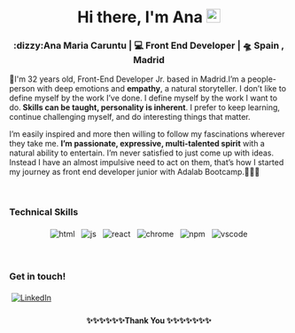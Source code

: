 <div align="center">
   <h1>Hi there, I'm Ana <img src="https://media.giphy.com/media/hvRJCLFzcasrR4ia7z/giphy.gif" width="25px"> </h1>

</div>

<div align="center">
<h3>  :dizzy:Ana Maria Caruntu | 💻 Front End Developer | 🛸 Spain , Madrid </h3>

</div>
<div align="left">
  <p> 🌈I'm 32 years old, Front-End Developer Jr. based in Madrid.I’m a people-person with deep emotions and <strong>empathy</strong>, a natural storyteller.
  I don’t like to define myself by the work I’ve done. I define myself by the work I want to do.<strong> Skills can be taught, personality is inherent</strong>. I prefer to keep learning, continue challenging myself, and do interesting things that matter. 
  <br>
  <p>I’m easily inspired and more then willing to follow my fascinations wherever they take me. <strong>I’m passionate, expressive, multi-talented spirit</strong> with a natural ability to entertain. I’m never satisfied to just come up with ideas. Instead I have an almost impulsive need to act on them, that’s how I started my journey as  front end developer junior with Adalab Bootcamp.🚀🚀🚀 </p>
  </p>
  </div>

  <br>

### Technical Skills

<p align="center">
  <img src="https://raw.githubusercontent.com/anamcaruntu/anamcaruntu/master/svg/dev/languages/html.svg" alt="html" style="vertical-align:top; margin:4px">    
  <img src="https://raw.githubusercontent.com/anamcaruntu/anamcaruntu/master/svg/dev/languages/js.svg" alt="js" style="vertical-align:top; margin:4px">
  <img src="https://raw.githubusercontent.com/anamcaruntu/anamcaruntu/master/svg/dev/frameworks/react.svg" alt="react" style="vertical-align:top; margin:4px">
  <img src="https://raw.githubusercontent.com/anamcaruntu/anamcaruntu/master/svg/dev/misc/chrome.svg" alt="chrome" style="vertical-align:top; margin:4px">
  <img src="https://raw.githubusercontent.com/anamcaruntu/anamcaruntu/master/svg/dev/services/npm.svg" alt="npm" style="vertical-align:top; margin:4px">
  <img src="https://raw.githubusercontent.com/anamcaruntu/anamcaruntu/master/svg/dev/tools/visualstudio_code.svg" alt="vscode" style="vertical-align:top; margin:4px">
</p>
<br>

### Get in touch!


<a href="https://www.linkedin.com/in/ana-maria-caruntu/" target="_blank"><img alt="LinkedIn" src="https://img.shields.io/badge/-Linkedin-%23694640?logo=linkedin&logoColor=white" style="vertical-align:top; margin:4px"></a>



<div align="center">
   <h4>✨✨✨✨✨✨Thank You ✨✨✨✨✨✨✨</h4>
   </div>

